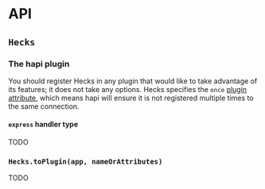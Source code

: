 # API
## `Hecks`
### The hapi plugin
You should register Hecks in any plugin that would like to take advantage of its features; it does not take any options.  Hecks specifies the `once` [plugin attribute](http://hapijs.com/api#plugins), which means hapi will ensure it is not registered multiple times to the same connection.

#### `express` handler type
TODO

### `Hecks.toPlugin(app, nameOrAttributes)`
TODO
